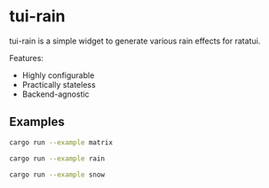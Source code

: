# tui-rain

tui-rain is a simple widget to generate various rain effects for ratatui.

Features:

- Highly configurable
- Practically stateless
- Backend-agnostic

## Examples

```sh
cargo run --example matrix
```

```sh
cargo run --example rain
```

```sh
cargo run --example snow
```
